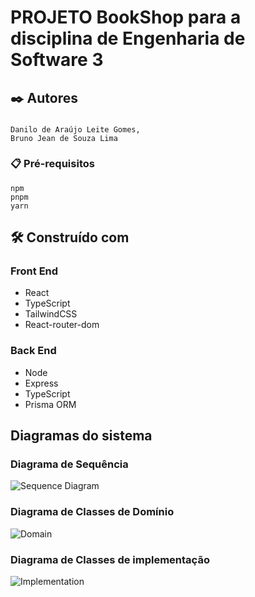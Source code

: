 # PROJETO BookShop para a disciplina de Engenharia de Software 3

## ✒️ Autores

###

```
Danilo de Araújo Leite Gomes,
Bruno Jean de Souza Lima
```

### 📋 Pré-requisitos

```
npm
pnpm
yarn
```

## 🛠️ Construído com

### Front End

- React
- TypeScript
- TailwindCSS
- React-router-dom

### Back End

- Node
- Express
- TypeScript
- Prisma ORM

## Diagramas do sistema

### Diagrama de Sequência

![Sequence Diagram](https://github.com/Brunoo-Lima/book-store/assets/112290478/4ba530dd-4295-4ced-978d-89641866690e)

### Diagrama de Classes de Domínio

![Domain](https://github.com/Brunoo-Lima/book-store/assets/112290478/3c68d712-e8e1-49e7-913a-68f6ea64bf2b)


### Diagrama de Classes de implementação

![Implementation](https://github.com/Brunoo-Lima/book-store/assets/112290478/f23779bd-caae-4df7-abe7-3e747a5c2a17)

